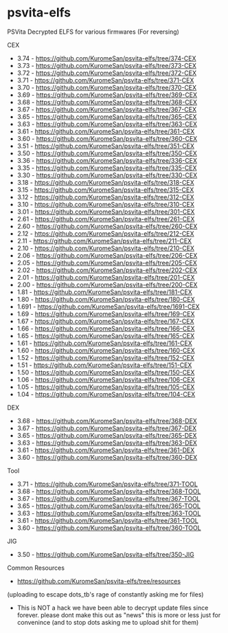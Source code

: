 # psvita-elfs
PSVita Decrypted ELFS for various firmwares (For reversing)

CEX
- 3.74 - https://github.com/KuromeSan/psvita-elfs/tree/374-CEX
- 3.73 - https://github.com/KuromeSan/psvita-elfs/tree/373-CEX
- 3.72 - https://github.com/KuromeSan/psvita-elfs/tree/372-CEX
- 3.71 - https://github.com/KuromeSan/psvita-elfs/tree/371-CEX
- 3.70 - https://github.com/KuromeSan/psvita-elfs/tree/370-CEX
- 3.69 - https://github.com/KuromeSan/psvita-elfs/tree/369-CEX
- 3.68 - https://github.com/KuromeSan/psvita-elfs/tree/368-CEX
- 3.67 - https://github.com/KuromeSan/psvita-elfs/tree/367-CEX
- 3.65 - https://github.com/KuromeSan/psvita-elfs/tree/365-CEX
- 3.63 - https://github.com/KuromeSan/psvita-elfs/tree/363-CEX
- 3.61 - https://github.com/KuromeSan/psvita-elfs/tree/361-CEX
- 3.60 - https://github.com/KuromeSan/psvita-elfs/tree/360-CEX
- 3.51 - https://github.com/KuromeSan/psvita-elfs/tree/351-CEX
- 3.50 - https://github.com/KuromeSan/psvita-elfs/tree/350-CEX
- 3.36 - https://github.com/KuromeSan/psvita-elfs/tree/336-CEX
- 3.35 - https://github.com/KuromeSan/psvita-elfs/tree/335-CEX
- 3.30 - https://github.com/KuromeSan/psvita-elfs/tree/330-CEX
- 3.18 - https://github.com/KuromeSan/psvita-elfs/tree/318-CEX
- 3.15 - https://github.com/KuromeSan/psvita-elfs/tree/315-CEX
- 3.12 - https://github.com/KuromeSan/psvita-elfs/tree/312-CEX
- 3.10 - https://github.com/KuromeSan/psvita-elfs/tree/310-CEX
- 3.01 - https://github.com/KuromeSan/psvita-elfs/tree/301-CEX
- 2.61 - https://github.com/KuromeSan/psvita-elfs/tree/261-CEX
- 2.60 - https://github.com/KuromeSan/psvita-elfs/tree/260-CEX
- 2.12 - https://github.com/KuromeSan/psvita-elfs/tree/212-CEX
- 2.11 - https://github.com/KuromeSan/psvita-elfs/tree/211-CEX
- 2.10 - https://github.com/KuromeSan/psvita-elfs/tree/210-CEX
- 2.06 - https://github.com/KuromeSan/psvita-elfs/tree/206-CEX
- 2.05 - https://github.com/KuromeSan/psvita-elfs/tree/205-CEX
- 2.02 - https://github.com/KuromeSan/psvita-elfs/tree/202-CEX
- 2.01 - https://github.com/KuromeSan/psvita-elfs/tree/201-CEX
- 2.00 - https://github.com/KuromeSan/psvita-elfs/tree/200-CEX
- 1.81 - https://github.com/KuromeSan/psvita-elfs/tree/181-CEX
- 1.80 - https://github.com/KuromeSan/psvita-elfs/tree/180-CEX
- 1.691 - https://github.com/KuromeSan/psvita-elfs/tree/1691-CEX
- 1.69 - https://github.com/KuromeSan/psvita-elfs/tree/169-CEX
- 1.67 - https://github.com/KuromeSan/psvita-elfs/tree/167-CEX
- 1.66 - https://github.com/KuromeSan/psvita-elfs/tree/166-CEX
- 1.65 - https://github.com/KuromeSan/psvita-elfs/tree/165-CEX
- 1.61 - https://github.com/KuromeSan/psvita-elfs/tree/161-CEX
- 1.60 - https://github.com/KuromeSan/psvita-elfs/tree/160-CEX
- 1.52 - https://github.com/KuromeSan/psvita-elfs/tree/152-CEX
- 1.51 - https://github.com/KuromeSan/psvita-elfs/tree/151-CEX
- 1.50 - https://github.com/KuromeSan/psvita-elfs/tree/150-CEX
- 1.06 - https://github.com/KuromeSan/psvita-elfs/tree/106-CEX
- 1.05 - https://github.com/KuromeSan/psvita-elfs/tree/105-CEX
- 1.04 - https://github.com/KuromeSan/psvita-elfs/tree/104-CEX

DEX
- 3.68 - https://github.com/KuromeSan/psvita-elfs/tree/368-DEX
- 3.67 - https://github.com/KuromeSan/psvita-elfs/tree/367-DEX
- 3.65 - https://github.com/KuromeSan/psvita-elfs/tree/365-DEX
- 3.63 - https://github.com/KuromeSan/psvita-elfs/tree/363-DEX
- 3.61 - https://github.com/KuromeSan/psvita-elfs/tree/361-DEX
- 3.60 - https://github.com/KuromeSan/psvita-elfs/tree/360-DEX

Tool
- 3.71 - https://github.com/KuromeSan/psvita-elfs/tree/371-TOOL
- 3.68 - https://github.com/KuromeSan/psvita-elfs/tree/368-TOOL
- 3.67 - https://github.com/KuromeSan/psvita-elfs/tree/367-TOOL
- 3.65 - https://github.com/KuromeSan/psvita-elfs/tree/365-TOOL
- 3.63 - https://github.com/KuromeSan/psvita-elfs/tree/363-TOOL
- 3.61 - https://github.com/KuromeSan/psvita-elfs/tree/361-TOOL
- 3.60 - https://github.com/KuromeSan/psvita-elfs/tree/360-TOOL

JIG
- 3.50 - https://github.com/KuromeSan/psvita-elfs/tree/350-JIG

Common Resources
- https://github.com/KuromeSan/psvita-elfs/tree/resources

(uploading to escape dots_tb's rage of constantly asking me for files)

- This is NOT a hack we have been able to decrypt update files since forever. please dont make this out as "news" this is more or less just for convenince (and to stop dots asking me to upload shit for them)
